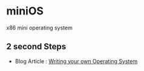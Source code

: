 # miniOS
x86 mini operating system

## 2 second Steps
* Blog Article : [Writing your own Operating System](https://medium.com/@erandachamith322/writing-operating-system-using-c-3842ee532540)
